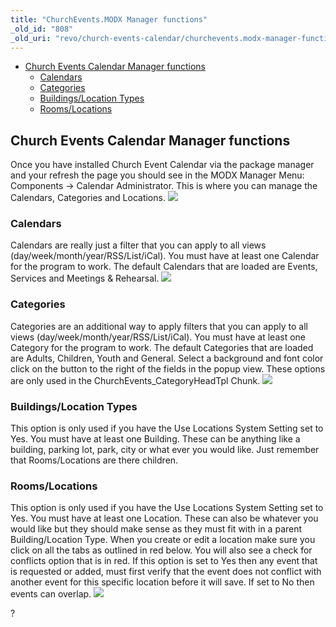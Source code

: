 ```yaml
---
title: "ChurchEvents.MODX Manager functions"
_old_id: "808"
_old_uri: "revo/church-events-calendar/churchevents.modx-manager-functions"
---
```


- [Church Events Calendar Manager functions](#ChurchEvents.MODXManagerfunctions-ChurchEventsCalendarManagerfunctions)
  - [Calendars](#ChurchEvents.MODXManagerfunctions-Calendars)
  - [Categories](#ChurchEvents.MODXManagerfunctions-Categories)
  - [Buildings/Location Types](#ChurchEvents.MODXManagerfunctions-Buildings%2FLocationTypes)
  - [Rooms/Locations](#ChurchEvents.MODXManagerfunctions-Rooms%2FLocations)



## Church Events Calendar Manager functions

Once you have installed Church Event Calendar via the package manager and your refresh the page you should see in the MODX Manager Menu: Components -> Calendar Administrator. This is where you can manage the Calendars, Categories and Locations. ![](/download/attachments/37126295/menu-2.2.jpg?version=1&modificationDate=1324584704000)

### Calendars

Calendars are really just a filter that you can apply to all views (day/week/month/year/RSS/List/iCal). You must have at least one Calendar for the program to work. The default Calendars that are loaded are Events, Services and Meetings & Rehearsal. ![](/download/attachments/37126295/calendar-admin.jpg?version=1&modificationDate=1324584751000)

### Categories

Categories are an additional way to apply filters that you can apply to all views (day/week/month/year/RSS/List/iCal). You must have at least one Category for the program to work. The default Categories that are loaded are Adults, Children, Youth and General. Select a background and font color click on the button to the right of the fields in the popup view. These options are only used in the ChurchEvents\_CategoryHeadTpl Chunk. 
![](/download/attachments/37126295/category-color.jpg?version=1&modificationDate=1324584795000)

### Buildings/Location Types

This option is only used if you have the Use Locations System Setting set to Yes. You must have at least one Building. These can be anything like a building, parking lot, park, city or what ever you would like. Just remember that Rooms/Locations are there children.

### Rooms/Locations

This option is only used if you have the Use Locations System Setting set to Yes. You must have at least one Location. These can also be whatever you would like but they should make sense as they must fit with in a parent Building/Location Type. When you create or edit a location make sure you click on all the tabs as outlined in red below. You will also see a check for conflicts option that is in red. If this option is set to Yes then any event that is requested or added, must first verify that the event does not conflict with another event for this specific location before it will save. If set to No then events can overlap. ![](/download/attachments/37126295/location-tabs.jpg?version=1&modificationDate=1324584777000)

?